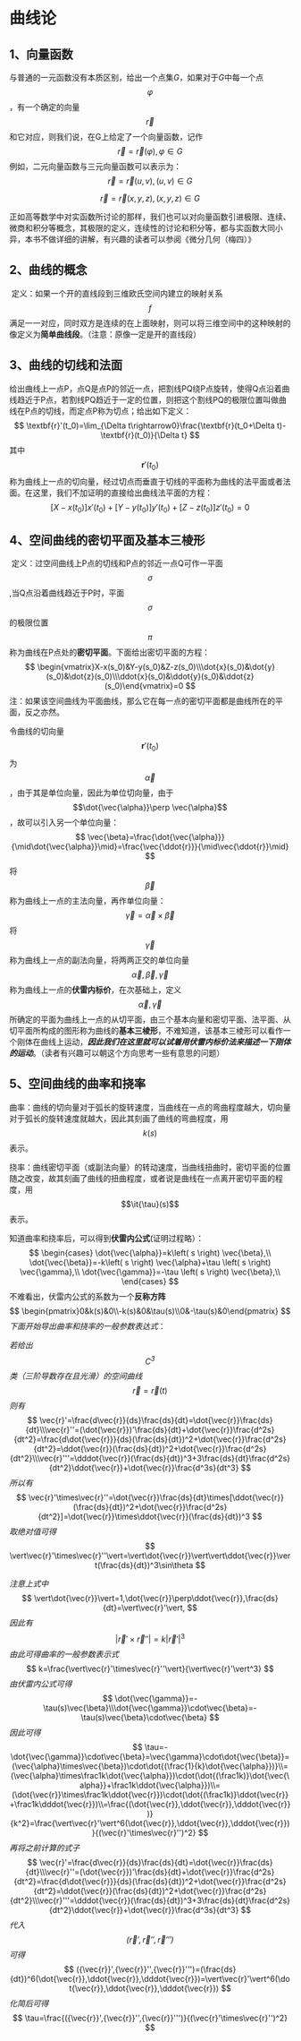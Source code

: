 # 曲线论

## 1、向量函数

​	  与普通的一元函数没有本质区别，给出一个点集*G*，如果对于*G*中每一个点$$\varphi$$，有一个确定的向量$$\vec{r}$$和它对应，则我们说，在G上给定了一个向量函数，记作
$$
\vec{r}=\vec{r}(\varphi),\varphi\in G
$$
例如，二元向量函数与三元向量函数可以表示为：
$$
\vec{r}=\vec{r}(u,v),(u,v)\in G
$$

$$
\vec{r}=\vec{r}(x,y,z),(x,y,z)\in G
$$

正如高等数学中对实函数所讨论的那样，我们也可以对向量函数引进极限、连续、微商和积分等概念，其极限的定义，连续性的讨论和积分等，都与实函数大同小异，本书不做详细的讲解，有兴趣的读者可以参阅《微分几何（梅四）》

## 2、曲线的概念

​	  定义：如果一个开的直线段到三维欧氏空间内建立的映射关系$$f$$满足一一对应，同时双方是连续的在上面映射，则可以将三维空间中的这种映射的像定义为**简单曲线段**。（注意：原像一定是开的直线段）

## 3、曲线的切线和法面

​	  给出曲线上一点P，点Q是点P的邻近一点，把割线PQ绕P点旋转，使得Q点沿着曲线趋近于P点，若割线PQ趋近于一定的位置，则把这个割线PQ的极限位置叫做曲线在P点的切线，而定点P称为切点；给出如下定义：
$$
\textbf{r}'(t_0)=\lim_{\Delta t\rightarrow0}\frac{\textbf{r}(t_0+\Delta t)-\textbf{r}(t_0)}{\Delta t}
$$
其中$$\textbf{r}'(t_0)$$称为曲线上一点的切向量，经过切点而垂直于切线的平面称为曲线的法平面或者法面。在这里，我们不加证明的直接给出曲线法平面的方程：
$$
[X-x(t_0)]x'(t_0)+[Y-y(t_0)]y'(t_0)+[Z-z(t_0)]z'(t_0)=0
$$
## 4、空间曲线的密切平面及基本三棱形

​	  定义：过空间曲线上P点的切线和P点的邻近一点Q可作一平面$$\sigma$$,当Q点沿着曲线趋近于P时，平面$$\sigma$$的极限位置$$\pi$$称为曲线在P点处的**密切平面**。下面给出密切平面的方程：
$$
\begin{vmatrix}X-x(s_0)&Y-y(s_0)&Z-z(s_0)\\\dot{x}(s_0)&\dot{y}(s_0)&\dot{z}(s_0)\\\ddot{x}(s_0)&\ddot{y}(s_0)&\ddot{z}(s_0)\end{vmatrix}=0
$$
注：如果该空间曲线为平面曲线，那么它在每一点的密切平面都是曲线所在的平面，反之亦然。

令曲线的切向量$$\textbf{r}'(t_0)$$为$$\vec{\alpha}$$，由于其是单位向量，因此为单位切向量，由于$$\dot{\vec{\alpha}}\perp \vec{\alpha}$$，故可以引入另一个单位向量：
$$
\vec{\beta}=\frac{\dot{\vec{\alpha}}}{\mid\dot{\vec{\alpha}}\mid}=\frac{\vec{\ddot{r}}}{\mid\vec{\ddot{r}}\mid}
$$
将$$\vec{\beta}$$称为曲线上一点的主法向量，再作单位向量：
$$
\vec{\gamma}=\vec{\alpha}\times\vec{\beta}
$$
将$$\vec{\gamma}$$称为曲线上一点的副法向量，将两两正交的单位向量$$\vec{\alpha} ,\vec{\beta} ,\vec{\gamma}$$称为曲线上一点的**伏雷内标价**，在次基础上，定义$$\vec{\alpha},\vec{\gamma}$$所确定的平面为曲线上一点的从切平面，由三个基本向量和密切平面、法平面、从切平面所构成的图形称为曲线的**基本三棱形**，不难知道，该基本三棱形可以看作一个刚体在曲线上运动，***因此我们在这里就可以试着用伏雷内标价法来描述一下刚体的运动***。（读者有兴趣可以朝这个方向思考一些有意思的问题）

## 5、空间曲线的曲率和挠率

​	  曲率：曲线的切向量对于弧长的旋转速度，当曲线在一点的弯曲程度越大，切向量对于弧长的旋转速度就越大，因此其刻画了曲线的弯曲程度，用$$k(s)$$表示。

​	  挠率：曲线密切平面（或副法向量）的转动速度，当曲线扭曲时，密切平面的位置随之改变，故其刻画了曲线的扭曲程度，或者说是曲线在一点离开密切平面的程度，用$$\it{\tau}(s)$$表示。

知道曲率和挠率后，可以得到**伏雷内公式**(证明过程略）：
$$
\begin{cases}
	\dot{\vec{\alpha}}=k\left( s \right) \vec{\beta},\\
	\dot{\vec{\beta}}=-k\left( s \right) \vec{\alpha}+\tau \left( s \right) \vec{\gamma},\\
	\dot{\vec{\gamma}}=-\tau \left( s \right) \vec{\beta},\\
\end{cases}
$$
不难看出，伏雷内公式的系数为一个**反称方阵**
$$
\begin{pmatrix}0&k(s)&0\\-k(s)&0&\tau(s)\\0&-\tau(s)&0\end{pmatrix}
$$
*下面开始导出曲率和挠率的一般参数表达式*：

*若给出$$C^3$$类（三阶导数存在且光滑）的空间曲线*
$$
\vec{r}=\vec{r}(t)
$$
*则有*
$$
\vec{r}'=\frac{d\vec{r}}{ds}\frac{ds}{dt}=\dot{\vec{r}}\frac{ds}{dt}\\\vec{r}''=(\dot{\vec{r}})'\frac{ds}{dt}+\dot{\vec{r}}\frac{d^2s}{dt^2}=\frac{d\dot{\vec{r}}}{ds}(\frac{ds}{dt})^2+\dot{\vec{r}}\frac{d^2s}{dt^2}=\ddot{\vec{r}}(\frac{ds}{dt})^2+\dot{\vec{r}}\frac{d^2s}{dt^2}\\\vec{r}'''=\dddot{\vec{r}}(\frac{ds}{dt})^3+3\frac{ds}{dt}\frac{d^2s}{dt^2}\ddot{\vec{r}}+\dot{\vec{r}}\frac{d^3s}{dt^3}
$$
*所以有*
$$
\vec{r}'\times\vec{r}''=\dot{\vec{r}}\frac{ds}{dt}\times[\ddot{\vec{r}}(\frac{ds}{dt})^2+\dot{\vec{r}}\frac{d^2s}{dt^2}]=\dot{\vec{r}}\times\ddot{\vec{r}}(\frac{ds}{dt})^3
$$
*取绝对值可得*
$$
\vert\vec{r}'\times\vec{r}''\vert=\vert\dot{\vec{r}}\vert\vert\ddot{\vec{r}}\vert(\frac{ds}{dt})^3\sin\theta
$$

*注意上式中*
$$
\vert\dot{\vec{r}}\vert=1,\dot{\vec{r}}\perp\ddot{\vec{r}},\frac{ds}{dt}=\vert\vec{r}'\vert,
$$
*因此有*
$$
\vert\vec{r}'\times\vec{r}''\vert=k\vert\vec{r}'\vert^3
$$
*由此可得曲率的一般参数表示式*
$$
k=\frac{\vert\vec{r}'\times\vec{r}''\vert}{\vert\vec{r}'\vert^3}
$$
*由伏雷内公式可得*
$$
\dot{\vec{\gamma}}=-\tau(s)\vec{\beta}\\\dot{\vec{\gamma}}\cdot\vec{\beta}=-\tau(s)\vec{\beta}\cdot\vec{\beta}
$$
*因此可得*
$$
\tau=-\dot{\vec{\gamma}}\cdot\vec{\beta}=\vec{\gamma}\cdot\dot{\vec{\beta}}=(\vec{\alpha}\times\vec{\beta})\cdot\dot{(\frac{1}{k}\dot{\vec{\alpha}})}\\=(\vec{\alpha}\times\frac1k\dot{\vec{\alpha}})\cdot(\dot{(\frac1k)}\dot{\vec{\alpha}}+\frac1k\ddot{\vec{\alpha}})\\=(\dot{\vec{r}}\times\frac1k\ddot{\vec{r}})\cdot(\dot{(\frac1k)}\ddot{\vec{r}}+\frac1k\dddot{\vec{r}})\\=\frac{(\dot{\vec{r}},\ddot{\vec{r}},\dddot{\vec{r}})}{k^2}=\frac{\vert\vec{r}'\vert^6(\dot{\vec{r}},\ddot{\vec{r}},\dddot{\vec{r}})}{(\vec{r}'\times\vec{r}'')^2}
$$
*再将之前计算的式子*
$$
\vec{r}'=\frac{d\vec{r}}{ds}\frac{ds}{dt}=\dot{\vec{r}}\frac{ds}{dt}\\\vec{r}''=(\dot{\vec{r}})'\frac{ds}{dt}+\dot{\vec{r}}\frac{d^2s}{dt^2}=\frac{d\dot{\vec{r}}}{ds}(\frac{ds}{dt})^2+\dot{\vec{r}}\frac{d^2s}{dt^2}=\ddot{\vec{r}}(\frac{ds}{dt})^2+\dot{\vec{r}}\frac{d^2s}{dt^2}\\\vec{r}'''=\dddot{\vec{r}}(\frac{ds}{dt})^3+3\frac{ds}{dt}\frac{d^2s}{dt^2}\ddot{\vec{r}}+\dot{\vec{r}}\frac{d^3s}{dt^3}
$$
*代入$$({\vec{r}}',{\vec{r}}'',{\vec{r}}''')$$可得*
$$
({\vec{r}}',{\vec{r}}'',{\vec{r}}''')=(\frac{ds}{dt})^6(\dot{\vec{r}},\ddot{\vec{r}},\dddot{\vec{r}})=\vert\vec{r}'\vert^6(\dot{\vec{r}},\ddot{\vec{r}},\dddot{\vec{r}})
$$
*化简后可得*
$$
\tau=\frac{({\vec{r}}',{\vec{r}}'',{\vec{r}}''')}{(\vec{r}'\times\vec{r}'')^2}
$$

